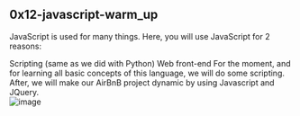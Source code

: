 ## 0x12-javascript-warm_up
JavaScript is used for many things. Here, you will use JavaScript for 2 reasons:

Scripting (same as we did with Python)
Web front-end
For the moment, and for learning all basic concepts of this language, we will do some scripting. After, we will make our AirBnB project dynamic by using Javascript and JQuery.
<br>
![image](https://github.com/omar546/alx-higher_level_programming/assets/71936776/c1185012-9b08-44b5-b3d7-0f24c56374dd)
